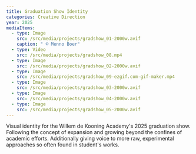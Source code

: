 ```yaml
---
title: Graduation Show Identity
categories: Creative Direction
year: 2025
mediaItems:
  - type: Image
    src: /src/media/projects/gradshow_01-2000w.avif
    caption: " © Menno Boer"
  - type: Video
    src: /src/media/projects/gradshow_08.mp4
  - type: Image
    src: /src/media/projects/gradshow_02-2000w.avif
  - type: Image
    src: /src/media/projects/gradshow_09-ezgif.com-gif-maker.mp4
  - type: Image
    src: /src/media/projects/gradshow_03-2000w.avif
  - type: Image
    src: /src/media/projects/gradshow_04-2000w.avif
  - type: Image
    src: /src/media/projects/gradshow_05-2000w.avif
---
```

Visual identity for the Willem de Kooning Academy's 2025 graduation show. Following the concept of expansion and growing beyond the confines of academic efforts. Additionally giving voice to more raw, experimental approaches so often found in student's works.